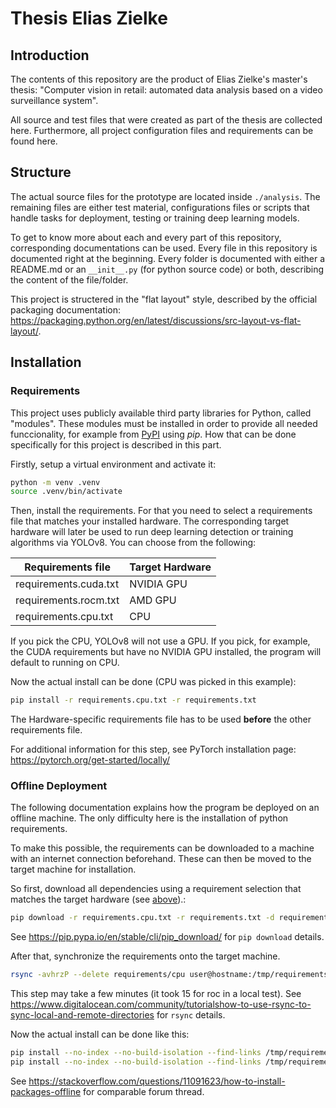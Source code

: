 # Thesis Elias Zielke

## Introduction

The contents of this repository are the product of Elias Zielke's master's thesis: "Computer vision in retail: automated data analysis based on a video surveillance system".

All source and test files that were created as part of the thesis are collected here. Furthermore, all project configuration files and requirements can be found here.

## Structure

The actual source files for the prototype are located inside `./analysis`. The remaining files are either test material, configurations files or scripts that handle tasks for deployment, testing or training deep learning models.

To get to know more about each and every part of this repository, corresponding documentations can be used. Every file in this repository is documented right at the beginning. Every folder is documented with either a README.md or an `__init__.py` (for python source code) or both, describing the content of the file/folder.

This project is structered in the "flat layout" style, described by the official packaging documentation: <https://packaging.python.org/en/latest/discussions/src-layout-vs-flat-layout/>.

## Installation

### Requirements

This project uses publicly available third party libraries for Python, called "modules". These modules must be installed in order to provide all needed funccionality, for example from [PyPI](https://pypi.org) using *pip*. How that can be done specifically for this project is described in this part.

Firstly, setup a virtual environment and activate it:

```bash
python -m venv .venv
source .venv/bin/activate
```

Then, install the requirements. For that you need to select a requirements file that matches your installed hardware. The corresponding target hardware will later be used to run deep learning detection or training algorithms via YOLOv8. You can choose from the following:

| Requirements file     | Target Hardware |
| --------------------- | --------------- |
| requirements.cuda.txt | NVIDIA GPU      |
| requirements.rocm.txt | AMD GPU         |
| requirements.cpu.txt  | CPU             |

If you pick the CPU, YOLOv8 will not use a GPU. If you pick, for example, the CUDA requirements but have no NVIDIA GPU installed, the program will default to running on CPU.

Now the actual install can be done (CPU was picked in this example):

```bash
pip install -r requirements.cpu.txt -r requirements.txt
```

The Hardware-specific requirements file has to be used __before__ the other requirements file.

For additional information for this step, see PyTorch installation page: <https://pytorch.org/get-started/locally/>

### Offline Deployment

The following documentation explains how the program be deployed on an offline machine. The only difficulty here is the installation of python requirements.

To make this possible, the requirements can be downloaded to a machine with an internet connection beforehand. These can then be moved to the target machine for installation.

So first, download all dependencies using a requirement selection that matches the target hardware (see [above](#dev-environment)).:

```bash
pip download -r requirements.cpu.txt -r requirements.txt -d requirements/cpu
```

See <https://pip.pypa.io/en/stable/cli/pip_download/> for `pip download` details.

After that, synchronize the requirements onto the target machine.

```bash
rsync -avhrzP --delete requirements/cpu user@hostname:/tmp/requirements
```

This step may take a few minutes (it took 15 for roc in a local test). See <https://www.digitalocean.com/community/tutorialshow-to-use-rsync-to-sync-local-and-remote-directories> for `rsync` details.

Now the actual install can be done like this:

```bash
pip install --no-index --no-build-isolation --find-links /tmp/requirements/ wheel
pip install --no-index --no-build-isolation --find-links /tmp/requirements/ -r requirements.cpu.txt -r requirements.txt
```

See <https://stackoverflow.com/questions/11091623/how-to-install-packages-offline> for comparable forum thread.
